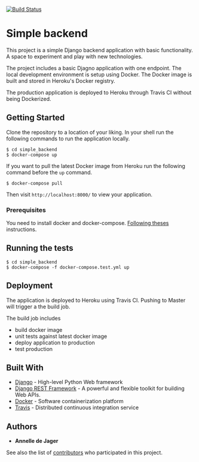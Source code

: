 [![Build Status](https://travis-ci.org/annelledejager/simple-website.svg?branch=master)](https://travis-ci.org/annelledejager/simple-backend)

# Simple backend

This project is a simple Django backend application with basic functionality. A space to experiment and play with new technologies. 

The project includes a basic Djagno application with one endpoint. The local development environment is setup using Docker. The Docker image is built and stored in Heroku's Docker registry. 

The production application is deployed to Heroku through Travis CI without being Dockerized. 

## Getting Started

Clone the repository to a location of your liking. In your shell run the following commands to run the application locally. 

```
$ cd simple_backend
$ docker-compose up
```

If you want to pull the latest Docker image from Heroku run the following command before the `up` command.

```
$ docker-compose pull
```

Then visit `http://localhost:8000/` to view your application.

### Prerequisites

You need to install docker and docker-compose. [Following theses](https://docs.docker.com/docker-for-mac/) instructions.

## Running the tests

```
$ cd simple_backend
$ docker-compose -f docker-compose.test.yml up
```

## Deployment

The application is deployed to Heroku using Travis CI. Pushing to Master will trigger a the build job. 

The build job includes
* build docker image
* unit tests against latest docker image
* deploy application to production
* test production

## Built With

* [Django](https://www.djangoproject.com/) - High-level Python Web framework
* [Django REST Framework](http://www.django-rest-framework.org/) - A powerful and flexible toolkit for building Web APIs.
* [Docker](https://www.docker.com/) - Software containerization platform
* [Travis](https://travis-ci.org/) - Distributed continuous integration service

## Authors

* **Annelle de Jager** 

See also the list of [contributors](https://github.com/your/project/contributors) who participated in this project.
